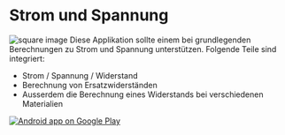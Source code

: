 Strom und Spannung
=============
![square image](https://googledrive.com/host/0BwESwPCuXtw7YzdZajJMYUJqTjg/header.jpg)
Diese Applikation sollte einem bei grundlegenden Berechnungen zu Strom und Spannung unterstützen. Folgende Teile sind integriert:

* Strom / Spannung / Widerstand
* Berechnung von Ersatzwiderständen
* Ausserdem die Berechnung eines Widerstands bei verschiedenen Materialien

<a href="https://play.google.com/store/apps/details?id=net.yscs.android.stromundspannung">
  <img alt="Android app on Google Play"
       src="https://developer.android.com/images/brand/de_app_rgb_wo_60.png" />
</a>
